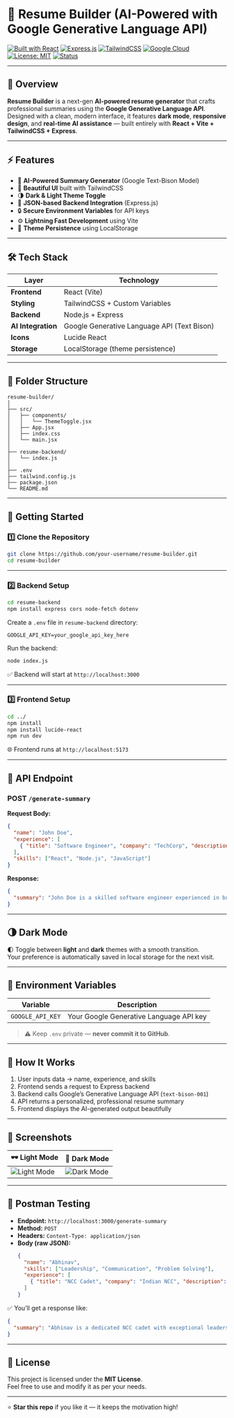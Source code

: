 # 🧠 Resume Builder (AI-Powered with Google Generative Language API)

[![Built with React](https://img.shields.io/badge/Built%20With-React-61DAFB?style=for-the-badge&logo=react&logoColor=white)](https://react.dev/)
[![Express.js](https://img.shields.io/badge/Backend-Express.js-000000?style=for-the-badge&logo=express&logoColor=white)](https://expressjs.com/)
[![TailwindCSS](https://img.shields.io/badge/UI-TailwindCSS-38B2AC?style=for-the-badge&logo=tailwindcss&logoColor=white)](https://tailwindcss.com/)
[![Google Cloud](https://img.shields.io/badge/API-Google%20Generative%20AI-4285F4?style=for-the-badge&logo=googlecloud&logoColor=white)](https://cloud.google.com/)
[![License: MIT](https://img.shields.io/badge/License-MIT-yellow.svg?style=for-the-badge)](LICENSE)
[![Status](https://img.shields.io/badge/Status-Active-brightgreen?style=for-the-badge)](#)

---

## 🌟 Overview

**Resume Builder** is a next-gen **AI-powered resume generator** that crafts professional summaries using the **Google Generative Language API**.  
Designed with a clean, modern interface, it features **dark mode**, **responsive design**, and **real-time AI assistance** — built entirely with **React + Vite + TailwindCSS + Express**.

---

## ⚡ Features

- 🧠 **AI-Powered Summary Generator** (Google Text-Bison Model)
- 🎨 **Beautiful UI** built with TailwindCSS
- 🌗 **Dark & Light Theme Toggle**
- 🧾 **JSON-based Backend Integration** (Express.js)
- 🔒 **Secure Environment Variables** for API keys
- ⚙️ **Lightning Fast Development** using Vite
- 💾 **Theme Persistence** using LocalStorage

---

## 🛠️ Tech Stack

| Layer | Technology |
|-------|-------------|
| **Frontend** | React (Vite) |
| **Styling** | TailwindCSS + Custom Variables |
| **Backend** | Node.js + Express |
| **AI Integration** | Google Generative Language API (Text Bison) |
| **Icons** | Lucide React |
| **Storage** | LocalStorage (theme persistence) |

---

## 📂 Folder Structure

```
resume-builder/
│
├── src/
│   ├── components/
│   │   └── ThemeToggle.jsx
│   ├── App.jsx
│   ├── index.css
│   └── main.jsx
│
├── resume-backend/
│   └── index.js
│
├── .env
├── tailwind.config.js
├── package.json
└── README.md
```

---

## 🚀 Getting Started

### 1️⃣ Clone the Repository

```bash
git clone https://github.com/your-username/resume-builder.git
cd resume-builder
```

---

### 2️⃣ Backend Setup

```bash
cd resume-backend
npm install express cors node-fetch dotenv
```

Create a `.env` file in `resume-backend` directory:
```env
GOOGLE_API_KEY=your_google_api_key_here
```

Run the backend:
```bash
node index.js
```
✅ Backend will start at `http://localhost:3000`

---

### 3️⃣ Frontend Setup

```bash
cd ../
npm install
npm install lucide-react
npm run dev
```

🌐 Frontend runs at `http://localhost:5173`

---

## 📡 API Endpoint

### POST `/generate-summary`

**Request Body:**
```json
{
  "name": "John Doe",
  "experience": [
    { "title": "Software Engineer", "company": "TechCorp", "description": "Developed scalable web apps." }
  ],
  "skills": ["React", "Node.js", "JavaScript"]
}
```

**Response:**
```json
{
  "summary": "John Doe is a skilled software engineer experienced in building modern web applications using React and Node.js."
}
```

---

## 🌗 Dark Mode

🌓 Toggle between **light** and **dark** themes with a smooth transition.  
Your preference is automatically saved in local storage for the next visit.

---

## 🧩 Environment Variables

| Variable | Description |
|-----------|-------------|
| `GOOGLE_API_KEY` | Your Google Generative Language API key |

> ⚠️ Keep `.env` private — **never commit it to GitHub**.

---

## 🧠 How It Works

1. User inputs data → name, experience, and skills  
2. Frontend sends a request to Express backend  
3. Backend calls Google’s Generative Language API (`text-bison-001`)  
4. API returns a personalized, professional resume summary  
5. Frontend displays the AI-generated output beautifully

---

## 📸 Screenshots

| 🕶️ Light Mode | 🌙 Dark Mode |
|----------------|--------------|
| ![Light Mode](assets/light.png) | ![Dark Mode](assets/dark.png) |

---

## 💬 Postman Testing

- **Endpoint:** `http://localhost:3000/generate-summary`
- **Method:** `POST`
- **Headers:** `Content-Type: application/json`
- **Body (raw JSON):**
  ```json
  {
    "name": "Abhinav",
    "skills": ["Leadership", "Communication", "Problem Solving"],
    "experience": [
      { "title": "NCC Cadet", "company": "Indian NCC", "description": "Represented state and saluted the PM at RDC." }
    ]
  }
  ```

✅ You’ll get a response like:
```json
{
  "summary": "Abhinav is a dedicated NCC cadet with exceptional leadership and communication skills."
}
```

---

## 🧾 License

This project is licensed under the **MIT License**.  
Feel free to use and modify it as per your needs.

---



⭐ **Star this repo** if you like it — it keeps the motivation high!
